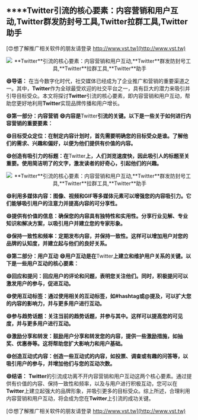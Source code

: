 ## ****Twitter**引流的核心要素：内容营销和用户互动,**Twitter**群发防封号工具,**Twitter**拉群工具,**Twitter**助手**

[😍想了解推广相关软件的朋友请登录 http://www.vst.tw](http://www.vst.tw)

 <center><img src="https://vst.tw/MP4/tuiguang/png/1.png" alt="**Twitter**引流的核心要素：内容营销和用户互动,**Twitter**群发防封号工具,**Twitter**拉群工具,**Twitter**助手"></center>

**😄导语：**
在当今数字化时代，社交媒体已经成为了企业推广和营销的重要渠道之一。其中，**Twitter**作为全球最受欢迎的社交平台之一，具有巨大的潜力来吸引并引导目标受众。本文将探讨**Twitter**引流的核心要素，即内容营销和用户互动，帮助您更好地利用**Twitter**实现品牌传播和用户增长。

**😄第一部分：内容营销**
**😄内容是**Twitter**引流的关键。以下是一些关于如何进行内容营销的重要要素：**

**😄目标受众定位：在制定内容计划时，首先需要明确您的目标受众是谁。了解他们的需求、兴趣和偏好，以便为他们提供有价值的内容。**

**😄创造有吸引力的标题：在**Twitter**上，人们浏览速度快，因此吸引人的标题至关重要。使用简洁明了的文字，激发读者的好奇心，引起他们的兴趣。**

 <center><img src="https://vst.tw/MP4/tuiguang/png/7.png" alt="**Twitter**引流的核心要素：内容营销和用户互动,**Twitter**群发防封号工具,**Twitter**拉群工具,**Twitter**助手"></center>

**😄利用多媒体内容：图像、视频和GIF等多媒体元素可以增强您的内容吸引力。它们能够吸引用户的注意力并提高内容的可分享性。**

**😄提供有价值的信息：确保您的内容具有独特性和实用性。分享行业见解、专业知识和解决方案，以吸引用户并建立您的专家形象。**

**😄保持一致性和频率：定期发布内容，并保持一致性。这样可以增加用户对您的品牌的认知度，并建立起与他们的良好关系。**

**😄第二部分：用户互动**
**😄用户互动是在**Twitter**上建立和维护用户关系的关键。以下是一些用户互动的核心要素：**

**😄回应和提问：回应用户的评论和问题，表明您关注他们。同时，积极提问可以激发用户的参与，促进互动。**

**😄使用互动标签：通过使用相关的互动标签，如#hashtag或@提及，可以扩大您的内容的影响力，并与更多用户进行互动。**

**😄参与趋势话题：关注当前的趋势话题，并参与其中。这样可以提高您的可见度，并与更多用户进行互动。**

**😄激励分享和转发：鼓励用户分享和转发您的内容，提供一些激励措施，如抽奖、优惠券等。这将帮助您扩大影响力和用户基础。**

**😄创造互动式内容：创造一些互动式的内容，如投票、调查或有趣的问答等，以吸引用户的参与，并增加他们与您的互动次数。**

**😄结语：**
**Twitter**的引流成功离不开内容营销和用户互动这两个核心要素。通过提供有价值的内容、保持一致性和频率，以及与用户进行积极互动，您可以在**Twitter**上建立起强大的品牌形象，并吸引更多的目标受众。综上所述，合理利用内容营销和用户互动，将会成为您在**Twitter**上引流的成功关键。

[😍想了解推广相关软件的朋友请登录 http://www.vst.tw](http://www.vst.tw)



